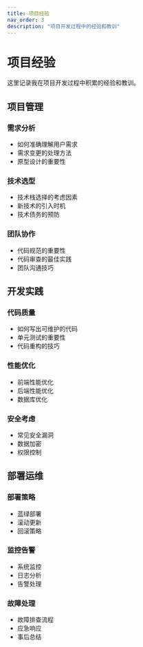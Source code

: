 ```yaml
---
title: 项目经验
nav_order: 3
description: "项目开发过程中的经验和教训"
---
```


# 项目经验

这里记录我在项目开发过程中积累的经验和教训。

## 项目管理

### 需求分析
- 如何准确理解用户需求
- 需求变更的处理方法
- 原型设计的重要性

### 技术选型
- 技术栈选择的考虑因素
- 新技术的引入时机
- 技术债务的预防

### 团队协作
- 代码规范的重要性
- 代码审查的最佳实践
- 团队沟通技巧

## 开发实践

### 代码质量
- 如何写出可维护的代码
- 单元测试的重要性
- 代码重构的技巧

### 性能优化
- 前端性能优化
- 后端性能优化
- 数据库优化

### 安全考虑
- 常见安全漏洞
- 数据加密
- 权限控制

## 部署运维

### 部署策略
- 蓝绿部署
- 滚动更新
- 回滚策略

### 监控告警
- 系统监控
- 日志分析
- 告警处理

### 故障处理
- 故障排查流程
- 应急响应
- 事后总结

